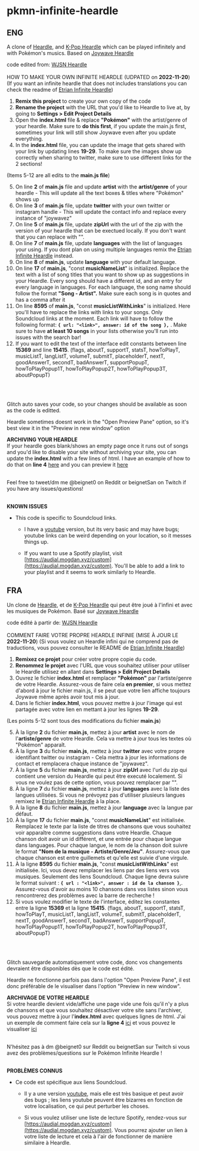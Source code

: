 # pkmn-infinite-heardle

## ENG

A clone of [Heardle](https://www.heardle.app/), and [K-Pop Heardle](https://heardle-kpop.glitch.me/) which can be played infinitely and with Pokémon's musics. Based on [Joywave Heardle](https://joywave-heardle.glitch.me/)

code edited from: [WJSN Heardle](https://github.com/haseul/wjsn-heardle)
<br />
<br />
HOW TO MAKE YOUR OWN INFINITE HEARDLE (UDPATED on **2022-11-20**)
(If you want an infinite heardle that does not includes translations you can check the readme of [Etrian Infinite Heardle](https://glitch.com/edit/#!/etrian-infinite-heardle))

1. **Remix this project** to create your own copy of the code
2. **Rename the project** with the URL that you'd like to Heardle to live at, by going to **Settings > Edit Project Details**
3. Open the **index.html** file & replace **"Pokémon"** with the artist/genre of your heardle. Make sure to **do this first**, if you update the main.js first, sometimes your link will still show Joywave even after you update everything.
4. In the **index.html** file, you can update the image that gets shared with your link by updating lines **19-29**. To make sure the images show up correctly when sharing to twitter, make sure to use different links for the 2 sections!

(Items 5-12 are all edits to the **main.js file**)

5. On line **2** of **main.js** file and update **artist** with the **artist/genre** of your heardle - This will update all the text boxes & titles where "Pokémon" shows up
6. On line **3** of **main.js** file, update **twitter** with your own twitter or instagram handle - This will update the contact info and replace every instance of "joywavez"
7. On line **5** of **main.js** file, update **zipUrl** with the url of the zip with the version of your heardle that can be exectued locally. If you don't want that you can replace with "".
8. On line **7** of **main.js** file, update **languages** with the list of languages your using. If you dont plan on using multiple languages remix the [Etrian Infinite Heardle](https://glitch.com/edit/#!/etrian-infinite-heardle) instead.
9. On line **8** of **main.js**, update **language** with your default language.
10. On line **17** of **main.js**, "const **musicNameList**" is initialized. Replace the text with a list of song titles that you want to show up as suggestions in your Heardle. Every song should have a different id, and an entry for every language in languages. For each language, the song name should follow the format **"Song - Artist".** Make sure each song is in quotes and has a comma after it
11. On line **8595** of **main.js**, "const **musicListWithLinks**" is initialized. Here you'll have to replace the links with links to your songs. Only Soundcloud links at the moment. Each link will have to follow the following format: **`{ url: "<link>", answer: id of the song },`**  . Make sure to have **at least 10 songs** in your lists otherwise you'll run into issues with the search bar!
12. If you want to edit the text of the interface edit constants between line **15369** and line **15415**. (flags, aboutT, supportT, statsT, howToPlayT, musicListT, langListT, volumeT, submitT, placeholderT, nextT, goodAnswerT, secondT, badAnswerT, supportPopupT, howToPlayPopup1T, howToPlayPopup2T, howToPlayPopup3T, aboutPopupT)

<br /> 
<br />

Glitch auto saves your code, so your changes should be available as soon as the code is editted.
<br />

Heardle sometimes doesnt work in the "Open Preview Pane" option, so it's best view it in the "Preview in new window" option
<br />

**ARCHIVING YOUR HEARDLE**
<br />
If your heardle goes blank/shows an empty page once it runs out of songs and you'd like to disable your site without archiving your site, you can update the **index.html** with a few lines of html.
I have an example of how to do that on **line 4** [here](https://glitch.com/edit/#!/testerheardle?path=index.html%3A55%3A0) and you can preview it [here](https://testerheardle.glitch.me/)
<br />
<br />

Feel free to tweet/dm me @beignet0 on Reddit or beignetSan on Twitch if you have any issues/questions!
<br />
<br />

**KNOWN ISSUES**
- This code is specific to Soundcloud links.

  - I have a [youtube](https://glitch.com/~youtube-heardle-template) version, but its very basic and may have bugs; youtube links can be weird depending on your location, so it messes things up.

  - If you want to use a Spotify playlist, visit [https://audial.mogdan.xyz/custom](https://audial.mogdan.xyz/custom). You'll be able to add a link to your playlist and it seems to work similarly to Heardle.

## FRA

Un clone de [Heardle](https://www.heardle.app/), et de [K-Pop Heardle](https://heardle-kpop.glitch.me/) qui peut être joué à l'infini et avec les musiques de Pokémon. Basé sur [Joywave Heardle](https://joywave-heardle.glitch.me/)

code édité à partir de: [WJSN Heardle](https://github.com/haseul/wjsn-heardle)
<br />
<br />
COMMENT FAIRE VOTRE PROPRE HEARDLE INFINIE (MISE À JOUR LE **2022-11-20**)
(Si vous voulez un Heardle infini qui ne comprend pas de traductions, vous pouvez consulter le README de [Etrian Infinite Heardle](https://glitch.com/edit/#!/etrian-infinite-heardle))

1. **Remixez ce projet** pour créer votre propre copie du code.
2. **Renommez le projet** avec l'URL que vous souhaitez utiliser pour utiliser le Heardle utilisez en allant dans **Settings > Edit Project Details**
3. Ouvrez le fichier **index.html** et remplacer **"Pokémon"** par l'artiste/genre de votre Heardle.
Assurez-vous de faire cela **en premier**, si vous mettez d'abord à jour le fichier main.js, il se peut que votre lien affiche toujours Joywave même après avoir tout mis à jour.
4. Dans le fichier **index.html**, vous pouvez mettre à jour l'image qui est partagée avec votre lien en mettant à jour les lignes **19-29**.

(Les points 5-12 sont tous des modifications du fichier **main.js**) 

5. À la ligne **2** du fichier **main.js**, mettez à jour **artist** avec le nom de l'**artiste/genre** de votre Heardle. Cela va mettre à jour tous les textes où "Pokémon" apparaît.
6. À la ligne **3** du fichier **main.js**, mettez à jour **twitter** avec votre propre identifiant twitter ou instagram - Cela mettra à jour les informations de contact et remplacera chaque instance de "joywavez".
7. À la ligne **5** du fichier  **main.js**, mettez à jour **zipUrl** avec l'url du zip qui contient une version du Heardle qui peut être executé localement. Si vous ne voulez pas de cette option, vous pouvez remplacer par "".
8. À la ligne **7** du fichier  **main.js**, mettez à jour **languages** avec la liste des langues utilisées. Si vous ne prévoyez pas d'utiliser plusieurs langues
remixez le [Etrian Infinite Heardle](https://glitch.com/edit/#!/etrian-infinite-heardle) à la place.
9. À la ligne **8** du fichier  **main.js**, mettez à jour **language** avec la langue par défaut.
10. À la ligne **17** du fichier  **main.js**, "const **musicNameList**" est initialisée. Remplacez le texte par la liste de titres de chansons que vous souhaitez voir apparaître comme suggestions dans votre Heardle. Chaque chanson doit avoir un id différent, et une entrée pour chaque langue dans languages. Pour chaque langue, le nom de la chanson doit suivre le format **"Nom de la musique - Artiste/Genre/Jeu"**. Assurez-vous que chaque chanson est entre guillemets et qu'elle est suivie d'une virgule.
11. À la ligne **8595** du fichier  **main.js**, "const **musicListWithLinks**" est initialisée.  Ici, vous devez remplacer les liens par des liens vers vos musiques. Seulement des liens Soundcloud. Chaque ligne devra suivre le format suivant : **`{ url : "<link>", answer : id de la chanson }`**,. Assurez-vous d'avoir au moins 10 chansons dans vos listes sinon vous rencontrerez des problèmes avec la
barre de recherche !
12. Si vous voulez modifier le texte de l'interface, éditez les constantes entre la ligne **15369** et la ligne **15415**. (flags, aboutT, supportT, statsT, howToPlayT, musicListT, langListT, volumeT, submitT, placeholderT, nextT, goodAnswerT, secondT, badAnswerT, supportPopupT, howToPlayPopup1T, howToPlayPopup2T, howToPlayPopup3T, aboutPopupT)

<br /> 
<br />

Glitch sauvegarde automatiquement votre code, donc vos changements devraient être disponibles dès que le code est édité. 
<br />

Heardle ne fonctionne parfois pas dans l'option "Open Preview Pane", il est donc préférable de le visualiser dans l'option "Preview in new window". 
<br />

**ARCHIVAGE DE VOTRE HEARDLE**
<br />
Si votre heardle devient vide/affiche une page vide une fois qu'il n'y a plus de chansons et que vous souhaitez désactiver votre site sans l'archiver, vous pouvez mettre à jour l'**index.html** avec quelques lignes de html. J'ai un exemple de comment faire cela sur la **ligne 4** [ici](https://glitch.com/edit/#!/testerheardle?path=index.html%3A55%3A0) et vous pouvez
le visualiser [ici](https://testerheardle.glitch.me/)
<br />
<br />

N'hésitez pas à dm @beignet0 sur Reddit ou beignetSan sur Twitch si vous avez des problèmes/questions sur le Pokémon Infinite Heardle ! <br />
<br />

**PROBLÈMES CONNUS**
- Ce code est spécifique aux liens Soundcloud.

  - Il y a une version [youtube](https://glitch.com/~youtube-heardle-template), mais elle est très basique et peut avoir des bugs ; les liens youtube peuvent être bizarres en fonction de votre localisation, ce qui peut perturber les choses.

  - Si vous voulez utiliser une liste de lecture Spotify, rendez-vous sur [https://audial.mogdan.xyz/custom](https://audial.mogdan.xyz/custom). Vous pourrez ajouter un lien à votre liste de lecture et cela à l'air de fonctionner de manière similaire à Heardle.